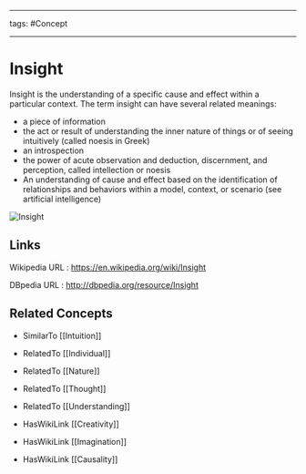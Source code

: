 




---

tags: #Concept

---
# Insight


Insight is the understanding of a specific cause and effect within a particular context. The term insight can have several related meanings: 
* a piece of information 
* the act or result of understanding the inner nature of things or of seeing intuitively (called noesis in Greek) 
* an introspection 
* the power of acute observation and deduction, discernment, and perception, called intellection or noesis 
* An understanding of cause and effect based on the identification of relationships and behaviors within a model, context, or scenario (see artificial intelligence)

![Insight](http://commons.wikimedia.org/wiki/Special:FilePath/Duncker_Candle_Problem,_DLW.png?width=300)


## Links


Wikipedia URL : https://en.wikipedia.org/wiki/Insight

DBpedia URL : http://dbpedia.org/resource/Insight


## Related Concepts


- SimilarTo [[Intuition]]

- RelatedTo [[Individual]]

- RelatedTo [[Nature]]

- RelatedTo [[Thought]]

- RelatedTo [[Understanding]]

- HasWikiLink [[Creativity]]

- HasWikiLink [[Imagination]]

- HasWikiLink [[Causality]]